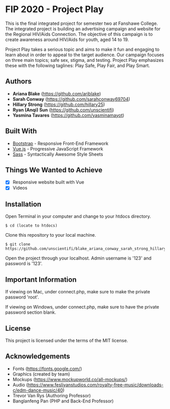 # FIP 2020 - Project Play
This is the final integrated project for semester two at Fanshawe College. The integrated project is building an advertising campaign and website for the Regional HIV/Aids Connection. The objective of this campaign is to create awareness around HIV/Aids for youth, aged 14 to 19.

Project Play takes a serious topic and aims to make it fun and engaging to learn about in order to appeal to the target audience. Our campaign focuses on three main topics; safe sex, stigma, and testing. Project Play emphasizes these with the following taglines: Play Safe, Play Fair, and Play Smart.

## Authors
* **Ariana Blake** (https://github.com/ariblake)
* **Sarah Conway** (https://github.com/sarahconway69704)
* **Hillary Strong** (https://github.com/hillary25)
* **Ryan (Anqi) Sun** (https://github.com/unscientifi)
* **Yasmina Tavares** (https://github.com/yasminamayot)

## Built With
* [Bootstrap](https://getbootstrap.com) - Responsive Front-End Framework
* [Vue.js](https://vuejs.org/) - Progressive JavaScript Framework
* [Sass](https://sass-lang.com/) - Syntactically Awesome Style Sheets

## Things We Wanted to Achieve
- [x] Responsive website built with Vue
- [x] Videos

## Installation
Open Terminal in your computer and change to your htdocs directory.

```
$ cd (locate to htdocs)
```

Clone this repository to your local machine.

```
$ git clone https://github.com/unscientifi/blake_ariana_conway_sarah_strong_hillary_sun_ryan_tavares_yasmina_FIP.git
```

Open the project through your localhost. Admin username is '123' and password is '123'.

## Important Information
If viewing on Mac, under connect.php, make sure to make the private password 'root'.

If viewing on Windows, under connect.php, make sure to have the private password section blank.

## License
This project is licensed under the terms of the MIT license.

## Acknowledgements
* Fonts (https://fonts.google.com/)
* Graphics (created by team)
* Mockups (https://www.mockupworld.co/all-mockups/)
* Audio (https://www.fesliyanstudios.com/royalty-free-music/downloads-c/edm-dance-music/40)
* Trevor Van Rys (Authoring Professor)
* Banglanfeng Pan (PHP and Back-End Professor)

